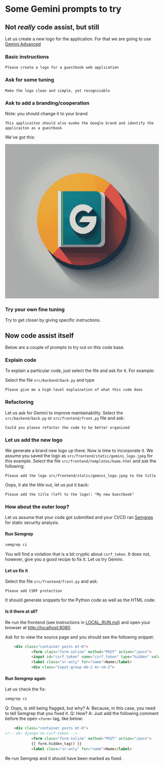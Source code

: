 # Some Gemini prompts to try

## Not *really* code assist, but still

Let us create a new logo for the application.
For that we are going to use [Gemini Advanced](https://gemini.google.com/)

### Basic instructions

```text
Please create a logo for a guestbook web application
```

### Ask for some tuning

```text
Make the logo clean and simple, yet recognisable
```

### Ask to add a branding/cooperation

Note: you should change it to your brand.

```text
This applicaiton should also evoke the Google brand and identify the applicaiton as a guestbook
```

We've got this:

![gemini_logo](./src/frontend/static/gemini_logo.jpeg)

### Try your own fine tuning

Try to get closer by giving specific instructions.


## Now code assist itself

Below are a couple of prompts to try out on this code base.

### Explain code

To explain a particular code, just select the file and ask for it. For example:

Select the file ``src/backend/back.py`` and type

```text
Please give me a high-level explaination of what this code does
```

### Refactoring

Let us ask for Gemini to improve maintainability. Select the ``src/backend/back.py`` or ``src/frontend/front.py`` file and ask:

```text
Could you please refactor the code to be better organized
```

### Let us add the new logo

We generate a brand new logo up there. 
Now is time to incorporate it.
We assume you saved the logo as ``src/frontend/static/gemini_logo.jpeg`` for this example.
Select the file ``src/frontend/templates/home.html`` and ask the following:

```text
Please add the logo src/frontend/static/gemini_logo.jpeg to the title
```

Oops, it ate the title out, let us put it back:

```text
Please add the title (left to the logo): "My new Guestbook"
```

### How about the outer loop?

Let us assume that your code got submitted and your CI/CD ran [Semgrep](https://semgrep.dev/) for static security analysis.

#### Run Semgrep

```bash
semgrep ci
```

You will find a violation that is a bit cryptic about ``csrf_token``.
It does not, however, give you a good recipe to fix it. 
Let us try Gemini.

#### Let us fix it

Select the file ``src/frontend/front.py`` and ask:

```text
Please add CSRF protection
```

It should generate snippets for the Python code as well as the HTML code.

#### Is it there at all?

Re-run the frontend (see instructions in [LOCAL_RUN.md](./LOCAL_RUN.md)) and open your browser at [http://localhost:8080](http://localhost:8080).

Ask for to view the source page and you should see the following snippet:

```html
    <div class="container posts mt-0">
            <form class="form-inline" method="POST" action="/post">
            <input id="csrf_token" name="csrf_token" type="hidden" value="IjMwNWI0NzIxZmU2MTRiOWMyMGY1NTE4YWQzNmRmNzhmM2FmNzE5YTki.ZlXAsA.uIenYsnVxq7KGzBCnZlguZYtFHw">
            <label class="sr-only" for="name">Name</label>
            <div class="input-group mb-2 mr-sm-2">
```

#### Run Semgrep again

Let us check the fix:

```bash
semgrep ci
```

Q: Oops, is still being flagged, but why? 
A: Because, in this case, you need to tell Semgrep that you fixed it.
Q: How?
A: Just add the following comment before the open `<form>` tag, like below:

```html
    <div class="container posts mt-0">
<!-- ok: django-no-csrf-token -->
            <form class="form-inline" method="POST" action="/post">
            {{ form.hidden_tag() }}
            <label class="sr-only" for="name">Name</label>

```

Re-run Semgrep and it should have been marked as fixed.
